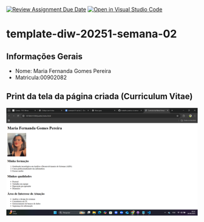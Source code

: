 [![Review Assignment Due Date](https://classroom.github.com/assets/deadline-readme-button-22041afd0340ce965d47ae6ef1cefeee28c7c493a6346c4f15d667ab976d596c.svg)](https://classroom.github.com/a/6b4UVvYL)
[![Open in Visual Studio Code](https://classroom.github.com/assets/open-in-vscode-2e0aaae1b6195c2367325f4f02e2d04e9abb55f0b24a779b69b11b9e10269abc.svg)](https://classroom.github.com/online_ide?assignment_repo_id=20139326&assignment_repo_type=AssignmentRepo)
# template-diw-20251-semana-02

## Informações Gerais
- Nome: Maria Fernanda Gomes Pereira 
- Matricula:00902082

## Print da tela da página criada (Curriculum Vitae)

![print](public/Imagens/Captura%20de%20Tela%20(2).png)
